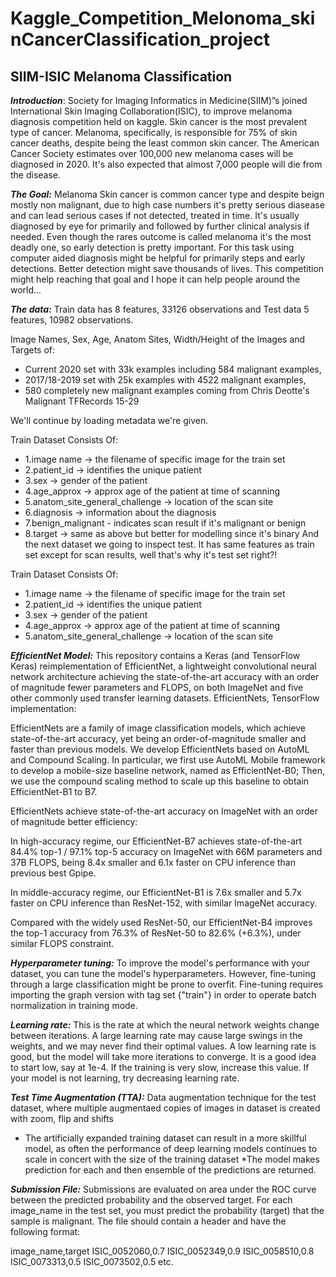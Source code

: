 # Kaggle_Competition_Melonoma_skinCancerClassification_project

## SIIM-ISIC Melanoma Classification
***Introduction***: Society for Imaging Informatics in Medicine(SIIM)”s joined International Skin Imaging Collaboration(ISIC), to improve melanoma diagnosis competition held on kaggle. 
Skin cancer is the most prevalent type of cancer. Melanoma, specifically, is responsible for 75% of skin cancer deaths, despite being the least common skin cancer. The American Cancer Society estimates over 100,000 new melanoma cases will be diagnosed in 2020. It's also expected that almost 7,000 people will die from the disease.

***The Goal:*** Melanoma Skin cancer is common cancer type and despite beign mostly non malignant, due to high case numbers it's pretty serious diasease and can lead serious cases if not detected, treated in time. It's usually diagnosed by eye for primarily and followed by further clinical analysis if needed. Even though the rares outcome is called melanoma it's the most deadly one, so early detection is pretty important. For this task using computer aided diagnosis might be helpful for primarily steps and early detections. Better detection might save thousands of lives.
This competition might help reaching that goal and I hope it can help people around the world...

***The data:*** Train data has 8 features, 33126 observations and Test data 5 features, 10982 observations.

Image Names, Sex, Age, Anatom Sites, Width/Height of the Images and Targets of:
* Current 2020 set with 33k examples including 584 malignant examples,
* 2017/18-2019 set with 25k examples with 4522 malignant examples,
* 580 completely new malignant examples coming from Chris Deotte's Malignant TFRecords 15-29

We'll continue by loading metadata we're given. 

Train Dataset Consists Of:
* 1.image name -> the filename of specific image for the train set
* 2.patient_id -> identifies the unique patient
* 3.sex -> gender of the patient
* 4.age_approx -> approx age of the patient at time of scanning
* 5.anatom_site_general_challenge -> location of the scan site
* 6.diagnosis -> information about the diagnosis
* 7.benign_malignant - indicates scan result if it's malignant or benign
* 8.target -> same as above but better for modelling since it's binary
And the next dataset we going to inspect test. It has same features as train set except for scan results, well that's why it's test set right?!

Train Dataset Consists Of:
* 1.image name -> the filename of specific image for the train set
* 2.patient_id -> identifies the unique patient
* 3.sex -> gender of the patient
* 4.age_approx -> approx age of the patient at time of scanning
* 5.anatom_site_general_challenge -> location of the scan site 


***EfficientNet Model:*** This repository contains a Keras (and TensorFlow Keras) reimplementation of EfficientNet, a lightweight convolutional neural network architecture achieving the state-of-the-art accuracy with an order of magnitude fewer parameters and FLOPS, on both ImageNet and five other commonly used transfer learning datasets.
EfficientNets, TensorFlow implementation:

EfficientNets are a family of image classification models, which achieve state-of-the-art accuracy, yet being an order-of-magnitude smaller and faster than previous models. We develop EfficientNets based on AutoML and Compound Scaling. In particular, we first use AutoML Mobile framework to develop a mobile-size baseline network, named as EfficientNet-B0; Then, we use the compound scaling method to scale up this baseline to obtain EfficientNet-B1 to B7.

EfficientNets achieve state-of-the-art accuracy on ImageNet with an order of magnitude better efficiency:

In high-accuracy regime, our EfficientNet-B7 achieves state-of-the-art 84.4% top-1 / 97.1% top-5 accuracy on ImageNet with 66M parameters and 37B FLOPS, being 8.4x smaller and 6.1x faster on CPU inference than previous best Gpipe.

In middle-accuracy regime, our EfficientNet-B1 is 7.6x smaller and 5.7x faster on CPU inference than ResNet-152, with similar ImageNet accuracy.

Compared with the widely used ResNet-50, our EfficientNet-B4 improves the top-1 accuracy from 76.3% of ResNet-50 to 82.6% (+6.3%), under similar FLOPS constraint.

***Hyperparameter tuning:*** To improve the model's performance with your dataset, you can tune the model's hyperparameters. However, fine-tuning through a large classification might be prone to overfit.
Fine-tuning requires importing the graph version with tag set {"train"} in order to operate batch normalization in training mode.

***Learning rate:*** This is the rate at which the neural network weights change between iterations. A large learning rate may cause large swings in the weights, and we may never find their optimal values. A low learning rate is good, but the model will take more iterations to converge. It is a good idea to start low, say at 1e-4. If the training is very slow, increase this value. If your model is not learning, try decreasing learning rate.

***Test Time Augmentation (TTA):*** Data augmentation technique for the test dataset, where multiple augmentaed copies of images in dataset is created with zoom, flip and shifts
* The artificially expanded training dataset can result in a more skillful model, as often the performance of deep learning models continues to scale in concert       with the size of the training dataset
*The model makes prediction for each and then ensemble of the predictions are returned.

***Submission File:*** Submissions are evaluated on area under the ROC curve between the predicted probability and the observed target.
For each image_name in the test set, you must predict the probability (target) that the sample is malignant. The file should contain a header and have the following format:

image_name,target
ISIC_0052060,0.7
ISIC_0052349,0.9
ISIC_0058510,0.8
ISIC_0073313,0.5
ISIC_0073502,0.5
etc.
